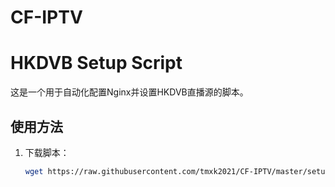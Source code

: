 # CF-IPTV
# HKDVB Setup Script

这是一个用于自动化配置Nginx并设置HKDVB直播源的脚本。

## 使用方法

1. 下载脚本：
   ```bash
   wget https://raw.githubusercontent.com/tmxk2021/CF-IPTV/master/setup_hkdvb.sh
